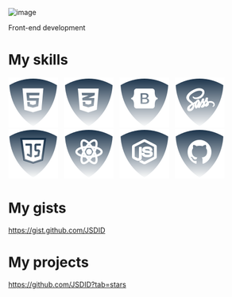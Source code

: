 ![image](https://www.leanyou.pl/wp-content/uploads/2020/08/MTM-Methods-Time-Measurement-1024x390.jpg)

Front-end development

# My skills

![html5](./img/html.svg) &nbsp;
![css](./img/css.svg) &nbsp;
![Botstrap](./img/bootstrap.svg) &nbsp;
![Sass](./img/sass.svg) &nbsp;
![JS](./img/js.svg) &nbsp;
![ReactJS](./img/reactjs.svg) &nbsp;
![NodeJS](./img/nodejs.svg) &nbsp;
![Github](./img/github.svg) &nbsp;

# My gists

https://gist.github.com/JSDID

# My projects

https://github.com/JSDID?tab=stars



